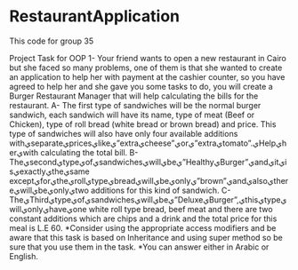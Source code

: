 # RestaurantApplication
This code for group  35


Project Task for OOP
1- Your friend wants to open a new restaurant in Cairo but she faced so many problems,
one of them is that she wanted to create an application to help her with payment at the
cashier counter, so you have agreed to help her and she gave you some tasks to do, you
will create a Burger Restaurant Manager that will help calculating the bills for the
restaurant.
A- The first type of sandwiches will be the normal burger sandwich, each sandwich will
have its name, type of meat (Beef or Chicken), type of roll bread (white bread or brown
bread) and price. This type of sandwiches will also have only four available additions
withيseparateيpricesيlikeي”extraيcheese”يorي”extraيtomato”.يHelpيherيwith calculating the
total bill.
B- Theيsecondيtypeيofيsandwichesيwillيbeي”HealthyيBurger”يandيitيisيexactlyيtheيsame
exceptيforيtheيrollيtypeيbreadيwillيbeيonlyي”brown”يandيalsoيthereيwillيbeيonlyيtwo
additions for this kind of sandwich.
C- TheيThirdيtypeيofيsandwichesيwillيbeي”DeluxeيBurger”,يthisيtypeيwillيonlyيhaveيone white
roll type bread, beef meat and there are two constant additions which are chips and a
drink and the total price for this meal is L.E 60.
*Consider using the appropriate access modifiers and be aware that this task is based on
Inheritance and using super method so be sure that you use them in the task.
*You can answer either in Arabic or English.
